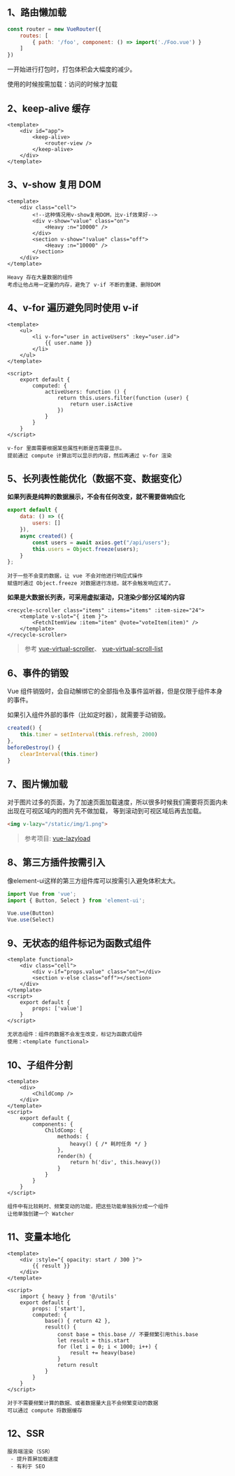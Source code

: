 ## 1、路由懒加载

```js
const router = new VueRouter({
    routes: [
        { path: '/foo', component: () => import('./Foo.vue') }
    ]
})
```

一开始进行打包时，打包体积会大幅度的减少。

使用的时候按需加载：访问的时候才加载



## 2、keep-alive 缓存

```vue
<template>
    <div id="app">
        <keep-alive>
            <router-view />
        </keep-alive>
    </div>
</template>
```



## 3、v-show 复用 DOM

```vue
<template>
    <div class="cell">
        <!--这种情况用v-show复用DOM，比v-if效果好-->
        <div v-show="value" class="on">
            <Heavy :n="10000" />
        </div>
        <section v-show="!value" class="off">
            <Heavy :n="10000" />
        </section>
    </div>
</template>
```

```
Heavy 存在大量数据的组件
考虑让他占用一定量的内存，避免了 v-if 不断的重建、删除DOM
```



## 4、v-for 遍历避免同时使用 v-if

```vue
<template>
    <ul>
        <li v-for="user in activeUsers" :key="user.id">
            {{ user.name }}
        </li>
    </ul>
</template>

<script>
    export default {
        computed: {
            activeUsers: function () {
                return this.users.filter(function (user) {
                    return user.isActive
                })
            }
        }
    }
</script>
```

```
v-for 里面需要根据某些属性判断是否需要显示。
提前通过 compute 计算出可以显示的内容，然后再通过 v-for 渲染
```



## 5、长列表性能优化（数据不变、数据变化）

**如果列表是纯粹的数据展示，不会有任何改变，就不需要做响应化**

```js
export default {
    data: () => ({
        users: []
    }),
    async created() {
        const users = await axios.get("/api/users");
        this.users = Object.freeze(users);
    }
};
```

```
对于一些不会变的数据，让 vue 不会对他进行响应式操作
赋值时通过 Object.freeze 对数据进行冻结，就不会触发响应式了。
```



**如果是大数据长列表，可采用虚拟滚动，只渲染少部分区域的内容**

```vue
<recycle-scroller class="items" :items="items" :item-size="24">
    <template v-slot="{ item }">
        <FetchItemView :item="item" @vote="voteItem(item)" />
    </template>
</recycle-scroller>
```

> 参考 [vue-virtual-scroller](https://github.com/Akryum/vue-virtual-scroller)、 [vue-virtual-scroll-list](https://github.com/tangbc/vue-virtual-scroll-list)



## 6、事件的销毁

Vue 组件销毁时，会自动解绑它的全部指令及事件监听器，但是仅限于组件本身的事件。

如果引入组件外部的事件（比如定时器），就需要手动销毁。

```js
created() {
    this.timer = setInterval(this.refresh, 2000)
},
beforeDestroy() {
    clearInterval(this.timer)
}
```



## 7、图片懒加载

对于图片过多的页面，为了加速页面加载速度，所以很多时候我们需要将页面内未出现在可视区域内的图片先不做加载， 等到滚动到可视区域后再去加载。

```html
<img v-lazy="/static/img/1.png">
```

> 参考项目: [vue-lazyload](https://github.com/hilongjw/vue-lazyload)



## 8、第三方插件按需引入

像element-ui这样的第三方组件库可以按需引入避免体积太大。

```js
import Vue from 'vue';
import { Button, Select } from 'element-ui';

Vue.use(Button)
Vue.use(Select)
```



## 9、无状态的组件标记为函数式组件

```vue
<template functional>
    <div class="cell">
        <div v-if="props.value" class="on"></div>
        <section v-else class="off"></section>
    </div>
</template>
<script>
    export default {
        props: ['value']
    }
</script>
```

```
无状态组件：组件的数据不会发生改变，标记为函数式组件
使用：<template functional>
```



## 10、子组件分割

```vue
<template>
    <div>
        <ChildComp />
    </div>
</template>
<script>
    export default {
        components: {
            ChildComp: {
                methods: {
                    heavy() { /* 耗时任务 */ }
                },
                render(h) {
                    return h('div', this.heavy())
                }
            }
        }
    }
</script>
```

```
组件中有比较耗时、频繁变动的功能，把这些功能单独拆分成一个组件
让他单独创建一个 Watcher
```



## 11、变量本地化

```vue
<template>
    <div :style="{ opacity: start / 300 }">
        {{ result }}
    </div>
</template>

<script>
    import { heavy } from '@/utils'
    export default {
        props: ['start'],
        computed: {
            base() { return 42 },
            result() {
                const base = this.base // 不要频繁引用this.base
                let result = this.start
                for (let i = 0; i < 1000; i++) {
                    result += heavy(base)
                }
                return result
            }
        }
    }
</script>
```

```
对于不需要频繁计算的数据、或者数据量大且不会频繁变动的数据
可以通过 compute 将数据缓存
```



## 12、SSR

```
服务端渲染（SSR）
 - 提升首屏加载速度
 - 有利于 SEO
```

